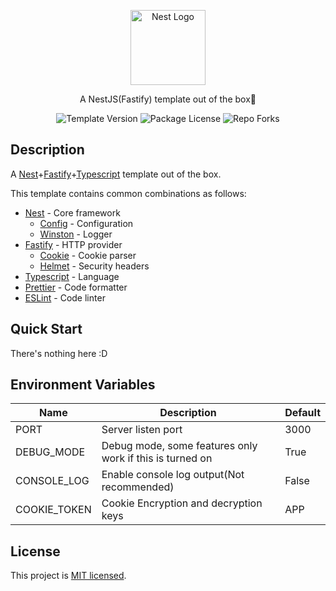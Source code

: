 <p align="center">
  <a href="http://nestjs.com/" target="blank"><img src="https://nestjs.com/img/logo-small.svg" width="120" alt="Nest Logo" /></a>
</p>

<p align="center">A NestJS(Fastify) template out of the box📃</p>
<p align="center">
  <img src="https://img.shields.io/github/v/release/FantasyMiku/nest-ts-template" alt="Template Version" />
  <img src="https://img.shields.io/github/license/FantasyMiku/nest-ts-template" alt="Package License" />
  <img src="https://img.shields.io/github/forks/FantasyMiku/nest-ts-template" alt="Repo Forks" />
</p>

## Description

A [Nest](https://github.com/nestjs/nest)+[Fastify](https://github.com/fastify/fastify)+[Typescript](https://github.com/microsoft/TypeScript) template out of the box.

This template contains common combinations as follows:

- [Nest](https://github.com/nestjs/nest) - Core framework
  - [Config](https://github.com/nestjs/config) - Configuration
  - [Winston](https://github.com/gremo/nest-winston) - Logger
- [Fastify](https://github.com/fastify/fastify) - HTTP provider
  - [Cookie](https://github.com/fastify/fastify-cookie) - Cookie parser
  - [Helmet](https://github.com/fastify/fastify-helmet) - Security headers
- [Typescript](https://github.com/microsoft/TypeScript) - Language
- [Prettier](https://prettier.io/) - Code formatter
- [ESLint](https://eslint.org/) - Code linter

## Quick Start

There's nothing here :D

## Environment Variables

| Name         | Description                                              | Default |
|--------------|----------------------------------------------------------|---------|
| PORT         | Server listen port                                       | 3000    |
| DEBUG_MODE   | Debug mode, some features only work if this is turned on | True    |
| CONSOLE_LOG  | Enable console log output(Not recommended)               | False   |
| COOKIE_TOKEN | Cookie Encryption and decryption keys                    | APP     |


## License

This project is [MIT licensed](LICENSE).
